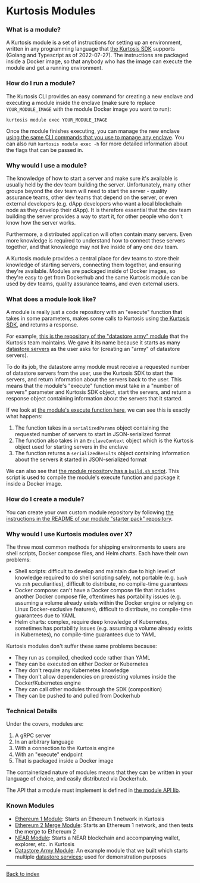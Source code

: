 Kurtosis Modules
================
### What is a module?
A Kurtosis module is a set of instructions for setting up an environment, written in any programming language that [the Kurtosis SDK][kurtosis-core_enclave-context] supports (Golang and Typescript as of 2022-07-27). The instructions are packaged inside a Docker image, so that anybody who has the image can execute the module and get a running environment. 

### How do I run a module?
The Kurtosis CLI provides an easy command for creating a new enclave and executing a module inside the enclave (make sure to replace `YOUR_MODULE_IMAGE` with the module Docker image you want to run):

```
kurtosis module exec YOUR_MODULE_IMAGE
```

Once the module finishes executing, you can manage the new enclave [using the same CLI commands that you use to manage any enclave][using-the-cli]. You can also run `kurtosis module exec -h` for more detailed information about the flags that can be passed in.

### Why would I use a module?
The knowledge of how to start a server and make sure it's available is usually held by the dev team building the server. Unfortunately, many other groups beyond the dev team will need to start the server - quality assurance teams, other dev teams that depend on the server, or even external developers (e.g. dApp developers who want a local blockchain node as they develop their dApp). It is therefore essential that the dev team building the server provides a way to start it, for other people who don't know how the server works.

Furthermore, a distributed application will often contain many servers. Even more knowledge is required to understand how to connect these servers together, and that knowledge may not live inside of any one dev team. 

A Kurtosis module provides a central place for dev teams to store their knowledge of starting servers, connecting them together, and ensuring they're available. Modules are packaged inside of Docker images, so they're easy to get from Dockerhub and the same Kurtosis module can be used by dev teams, quality assurance teams, and even external users.

### What does a module look like?
A module is really just a code repository with an "execute" function that takes in some parameters, makes some calls to Kurtosis using [the Kurtosis SDK][kurtosis-core_enclave-context], and returns a response. 

For example, [this is the repository of the "datastore army" module](https://github.com/kurtosis-tech/datastore-army-module) that the Kurtosis team maintains. We gave it its name because it starts as many [datastore servers](https://github.com/kurtosis-tech/example-datastore-server) as the user asks for (creating an "army" of datastore servers). 

To do its job, the datastore army module must receive a requested number of datastore servers from the user, use the Kurtosis SDK to start the servers, and return information about the servers back to the user. This means that the module's "execute" function must take in a "number of servers" parameter and Kurtosis SDK object, start the servers, and return a response object containing information about the servers that it started. 

If we look at [the module's execute function here](https://github.com/kurtosis-tech/datastore-army-module/blob/master/kurtosis-module/impl/datastore_army_kurtosis_module.go#L28), we can see this is exactly what happens:

1. The function takes in a `serializedParams` object containing the requested number of servers to start in JSON-serialized format
1. The function also takes in an `EnclaveContext` object which is the Kurtosis object used for starting servers in the enclave
1. The function returns a `serializedResults` object containing information about the servers it started in JSON-serialized format

We can also see that [the module repository has a `build.sh` script](https://github.com/kurtosis-tech/datastore-army-module/blob/master/scripts/build.sh). This script is used to compile the module's execute function and package it inside a Docker image.

### How do I create a module?
You can create your own custom module repository by following [the instructions in the README of our module "starter pack" repository](https://github.com/kurtosis-tech/kurtosis-module-starter-pack#kurtosis-module-starter-pack).

### Why would I use Kurtosis modules over X?
The three most common methods for shipping environments to users are shell scripts, Docker compose files, and Helm charts. Each have their own problems:

- Shell scripts: difficult to develop and maintain due to high level of knowledge required to do shell scripting safely, not portable (e.g. `bash` vs `zsh` peculiarities), difficult to distribute, no compile-time guarantees
- Docker compose: can't have a Docker compose file that includes another Docker compose file, oftentimes has portability issues (e.g. assuming a volume already exists within the Docker engine or relying on Linux Docker-exclusive features), difficult to distribute, no compile-time guarantees due to YAML
- Helm charts: complex, require deep knowledge of Kubernetes, sometimes has portability issues (e.g. assuming a volume already exists in Kubernetes), no compile-time guarantees due to YAML

Kurtosis modules don't suffer these same problems because:
- They run as compiled, checked code rather than YAML
- They can be executed on either Docker or Kubernetes
- They don't require any Kubernetes knowledge
- They don't allow dependencies on preexisting volumes inside the Docker/Kubernetes engine
- They can call other modules through the SDK (composition)
- They can be pushed to and pulled from Dockerhub

### Technical Details
Under the covers, modules are:

1. A gRPC server
1. In an arbitrary language
1. With a connection to the Kurtosis engine 
1. With an "execute" endpoint
1. That is packaged inside a Docker image

The containerized nature of modules means that they can be written in your language of choice, and easily distributed via Dockerhub.

The API that a module must implement is defined in [the module API lib](https://github.com/kurtosis-tech/kurtosis-module-api-lib).

### Known Modules

* [Ethereum 1 Module](https://github.com/kurtosis-tech/ethereum-kurtosis-module): Starts an Ethereum 1 network in Kurtosis
* [Ethereum 2 Merge Module](https://github.com/kurtosis-tech/eth2-merge-kurtosis-module): Starts an Ethereum 1 network, and then tests the merge to Ethereum 2
* [NEAR Module](https://github.com/kurtosis-tech/near-kurtosis-module): Starts a NEAR blockchain and accompanying wallet, explorer, etc. in Kurtosis
* [Datastore Army Module](https://github.com/kurtosis-tech/datastore-army-module): An example module that we built which starts multiple [datastore services](https://github.com/kurtosis-tech/example-microservices); used for demonstration purposes

---

[Back to index](https://docs.kurtosistech.com)


<!---------------------------- ONLY LINKS BELOW HERE --------------------------->
[kurtosis-core_enclave-context]: ../kurtosis-core/lib-documentation
[using-the-cli]: ./using-the-cli.md
